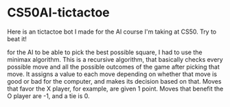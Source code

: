 # CS50AI-tictactoe
Here is an tictactoe bot I made for the AI course I'm taking at CS50. Try to beat it!

for the AI to be able to pick the best possible square, I had to use the minimax algorithm. This is a recursive algorithm, that basically checks every possible move and all the possible outcomes of the game after picking that move. It assigns a value to each move depending on whether that move is good or bad for the computer, and makes its decision based on that. Moves that favor the X player, for example, are given 1 point. Moves that benefit the O player are -1, and a tie is 0.
